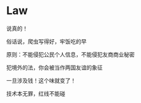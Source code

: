 
# Law
说真的！

<!--“在座的同学可能会觉得老师在开玩笑”-->

俗话说，爬虫写得好，牢饭吃的早

<!--非法收集个人信息不太犯罪，只要不涉及国家的网站，爬一爬没人来抓你。但是贩卖是犯罪-->

原则：不能侵犯公民个人信息，不能侵犯友商商业秘密

犯境外的法，你会被当作两国友谊的象征

<!--
yl:
老师在大二的时候就有外单，爬虫的单子，
一个著名外卖网站有一个接口有漏洞，爬去34亿人的数据很简单，
有一个人找yl，很简单，两天以内就可以完成，1000行代码以内，3个第三方库，开价150w
这种时候，你干不干？

前几年，一款新能源汽车，开发布会之前，会有那种敬请期待的网页，
按理来说是上市之后才可以看到各种价格参数，
但是他们的网页有漏洞，3天前就可以所有东西
另一家企业，找yl
当时新能源汽车争相上市，别的企业可以干很多事：散布谣言，在你开发布会之前我开，那他们的就没法开了
事前25w，发过去他们的技术人员检测没问题，再25w
-->

一旦涉及钱！这个味就变了！

<!--1w条数据，5年以上；34亿条数据，牢底坐穿了-->

技术本无罪，红线不能碰
